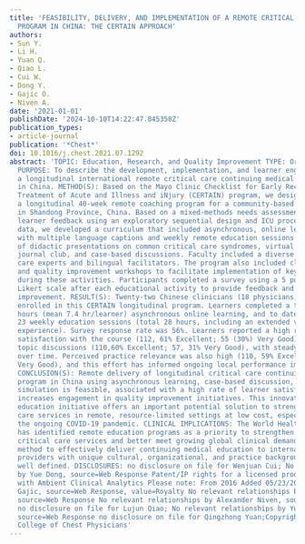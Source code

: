 ```yaml
---
title: 'FEASIBILITY, DELIVERY, AND IMPLEMENTATION OF A REMOTE CRITICAL CARE TRAINING
  PROGRAM IN CHINA: THE CERTAIN APPROACH'
authors:
- Sun Y.
- Li H.
- Yuan Q.
- Qiao L.
- Cui W.
- Dong Y.
- Gajic O.
- Niven A.
date: '2021-01-01'
publishDate: '2024-10-10T14:22:47.845358Z'
publication_types:
- article-journal
publication: '*Chest*'
doi: 10.1016/j.chest.2021.07.1292
abstract: 'TOPIC: Education, Research, and Quality Improvement TYPE: Original Investigations
  PURPOSE: To describe the development, implementation, and learner engagement in
  a longitudinal international remote critical care continuing medical education program
  in China. METHOD(S): Based on the Mayo Clinic Checklist for Early Recognition and
  Treatment of Acute and Illness and iNjury (CERTAIN) program, we designed and delivered
  a longitudinal 40-week remote coaching program for a community-based teaching hospital
  in Shandong Province, China. Based on a mixed-methods needs assessment that included
  learner feedback using an exploratory sequential design and ICU process and outcomes
  data, we developed a curriculum that included asynchronous, online learning modules
  with multiple language captions and weekly remote education sessions using a blend
  of didactic presentations on common critical care syndromes, virtual simulation,
  journal club, and case-based discussions. Faculty included a diverse group of critical
  care experts and bilingual facilitators. The program also included clinical research
  and quality improvement workshops to facilitate implementation of key concepts identified
  during these activities. Participants completed a survey using a 5 point anchored
  Likert scale after each educational activity to provide feedback and guide course
  improvement. RESULT(S): Twenty-two Chinese clinicians (18 physicians, 4 nurses)
  enrolled in this CERTAIN longitudinal program. Learners completed a total of 163
  hours (mean 7.4 hr/learner) asynchronous online learning, and to date have completed
  23 weekly education sessions (total 28 hours, including an extended virtual simulation
  experience). Survey response rate was 56%. Learners reported a high rate of overall
  satisfaction with the course (112, 61% Excellent; 55 (30%) Very Good) and specific
  topic discussions (110,60% Excellent; 57, 31% Very Good), with steady improvement
  over time. Perceived practice relevance was also high (110, 59% Excellent; 55,30%
  Very Good), and this effort has informed ongoing local performance improvement initiatives.
  CONCLUSION(S): Remote delivery of longitudinal critical care continuing education
  program in China using asynchronous learning, case-based discussion, and virtual
  simulation is feasible, associated with a high rate of learner satisfaction, and
  increases engagement in quality improvement initiatives. This innovative global
  education initiative offers an important potential solution to strengthen critical
  care services in remote, resource-limited settings at low cost, especially during
  the ongoing COVID-19 pandemic. CLINICAL IMPLICATIONS: The World Health Organization
  has identified remote education programs as a priority to strengthen international
  critical care services and better meet growing global clinical demand. The best
  method to effectively deliver continuing medical education to international healthcare
  providers with unique cultural, organizational, and practice backgrounds is not
  well defined. DISCLOSURES: no disclosure on file for Wenjuan Cui; No relevant relationships
  by Yue Dong, source=Web Response Patent/IP rights for a licensed product relationship
  with Ambient Clinical Analytics Please note: From 2016 Added 05/23/2021 by Ognjen
  Gajic, source=Web Response, value=Royalty No relevant relationships by Heyi Li,
  source=Web Response No relevant relationships by Alexander Niven, source=Web Response
  no disclosure on file for Lujun Qiao; No relevant relationships by Yuqiang Sun,
  source=Web Response no disclosure on file for Qingzhong Yuan;Copyright © 2021 American
  College of Chest Physicians'
---
```

